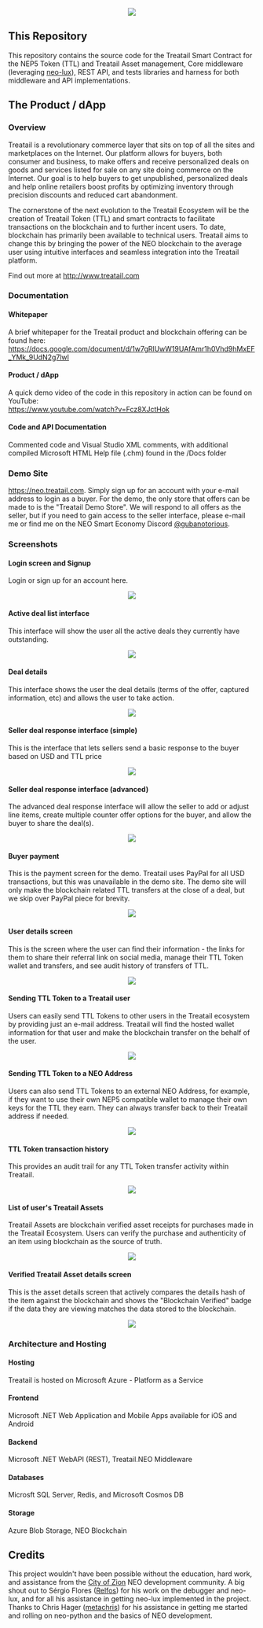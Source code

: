 <p align="center">
  <img src="Treatail.png" />
</p>

## This Repository
This repository contains the source code for the Treatail Smart Contract for the NEP5 Token (TTL) and Treatail Asset management, Core middleware (leveraging [neo-lux](https://github.com/Relfos/neo-lux)), REST API, and tests libraries and harness for both middleware and API implementations.

## The Product / dApp
### Overview
Treatail is a revolutionary commerce layer that sits on top of all the sites and marketplaces on the Internet.  Our platform allows for buyers, both consumer and business, to make offers and receive personalized deals on goods and services listed for sale on any site doing commerce on the Internet.  Our goal is to help buyers to get unpublished, personalized deals and help online retailers boost profits by optimizing inventory through precision discounts and reduced cart abandonment.

The cornerstone of the next evolution to the Treatail Ecosystem will be the creation of Treatail Token (TTL) and smart contracts to facilitate transactions on the blockchain and to further incent users.  To date, blockchain has primarily been available to technical users.  Treatail aims to change this by bringing the power of the NEO blockchain to the average user using intuitive interfaces and seamless integration into the Treatail platform.

Find out more at http://www.treatail.com

### Documentation
#### Whitepaper
A brief whitepaper for the Treatail product and blockchain offering can be found here:
https://docs.google.com/document/d/1w7gRlUwW19UAfAmr1h0Vhd9hMxEF_YMk_9UdN2g7lwI

#### Product / dApp 
A quick demo video of the code in this repository in action can be found on YouTube:                
https://www.youtube.com/watch?v=Fcz8XJctHok

#### Code and API Documentation 
Commented code and Visual Studio XML comments, with additional compiled Microsoft HTML Help file (.chm) found in the /Docs folder

### Demo Site
https://neo.treatail.com.  Simply sign up for an account with your e-mail address to login as a buyer.  For the demo, the only store that offers can be made to is the "Treatail Demo Store".  We will respond to all offers as the seller, but if you need to gain access to the seller interface, please e-mail me or find me on the NEO Smart Economy Discord [@gubanotorious](https://discord.gg/zRq6Jba).

### Screenshots
#### Login screen and Signup
Login or sign up for an account here.
<p align="center">
  <img src="/Screenshots/login.png" />
</p>

#### Active deal list interface
This interface will show the user all the active deals they currently have outstanding.
<p align="center">
  <img src="/Screenshots/activedeals.png" />
</p>

#### Deal details
This interface shows the user the deal details (terms of the offer, captured information, etc) and allows the user to take action.
<p align="center">
  <img src="/Screenshots/dealdetails.png" />
</p>

#### Seller deal response interface (simple)
This is the interface that lets sellers send a basic response to the buyer based on USD and TTL price
<p align="center">
  <img src="/Screenshots/dealresponse.png" />
</p>

#### Seller deal response interface (advanced)
The advanced deal response interface will allow the seller to add or adjust line items, create multiple counter offer options for the buyer, and allow the buyer to share the deal(s).
<p align="center">
  <img src="/Screenshots/dealadvancedresponse.png" />
</p>

#### Buyer payment
This is the payment screen for the demo.  Treatail uses PayPal for all USD transactions, but this was unavailable in the demo site.  The demo site will only make the blockchain related TTL transfers at the close of a deal, but we skip over PayPal piece for brevity.
<p align="center">
  <img src="/Screenshots/payment.png" />
</p>

#### User details screen
This is the screen where the user can find their information - the links for them to share their referral link on social media, manage their TTL Token wallet and transfers, and see audit history of transfers of TTL.
<p align="center">
  <img src="/Screenshots/userdetails.png" />
</p>

#### Sending TTL Token to a Treatail user
Users can easily send TTL Tokens to other users in the Treatail ecosystem by providing just an e-mail address.  Treatail will find the hosted wallet information for that user and make the blockchain transfer on the behalf of the user.
<p align="center">
  <img src="/Screenshots/sendtoken-treatail.png" />
</p>

#### Sending TTL Token to a NEO Address
Users can also send TTL Tokens to an external NEO Address, for example, if they want to use their own NEP5 compatible wallet to manage their own keys for the TTL they earn.  They can always transfer back to their Treatail address if needed.
<p align="center">
  <img src="/Screenshots/sendtoken-neo.png" />
</p>

#### TTL Token transaction history
This provides an audit trail for any TTL Token transfer activity within Treatail.
<p align="center">
  <img src="/Screenshots/ttlhistory.png" />
</p>

#### List of user's Treatail Assets
Treatail Assets are blockchain verified asset receipts for purchases made in the Treatail Ecosystem.  Users can verify the purchase and authenticity of an item using blockchain as the source of truth.
<p align="center">
  <img src="/Screenshots/assetlist.png" />
</p>

#### Verified Treatail Asset details screen
This is the asset details screen that actively compares the details hash of the item against the blockchain and shows the "Blockchain Verified" badge if the data they are viewing matches the data stored to the blockchain.
<p align="center">
  <img src="/Screenshots/verifiedassetdetails.png" />
</p>

### Architecture and Hosting
#### Hosting
Treatail is hosted on Microsoft Azure - Platform as a Service

#### Frontend
Microsoft .NET Web Application and Mobile Apps available for iOS and Android

#### Backend
Microsoft .NET WebAPI (REST), Treatail.NEO Middleware

#### Databases
Microsft SQL Server, Redis, and Microsoft Cosmos DB

#### Storage
Azure Blob Storage, NEO Blockchain

## Credits
This project wouldn't have been possible without the education, hard work, and assistance from the [City of Zion](https://github.com/CityOfZion) NEO development community.  A big shout out to Sérgio Flores ([Relfos](https://github.com/Relfos)) for his work on the debugger and neo-lux, and for all his assistance in getting neo-lux implemented in the project.  Thanks to Chris Hager ([metachris](https://github.com/metachris)) for his assistance in getting me started and rolling on neo-python and the basics of NEO development.



